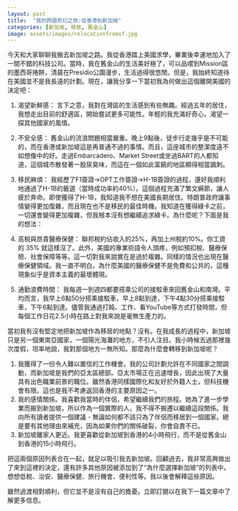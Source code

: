 ```yaml
---
layout: post
title:  "我的跨國奇幻之旅:從香港到新加坡"
categories: [新加坡, 移居, 舊金山]
image: assets/images/relocationfromsf.jpg
---
```


今天和大家聊聊我搬去新加坡之路。我從香港踏上美國求學，畢業後幸運地加入了一間不錯的科技公司。當時，我在舊金山的生活美好極了，可以品嚐到Mission區的墨西哥捲餅，清晨在Presidio公園漫步，生活過得很悠閒。但是，我始終知道待在美國並不是我長遠的計劃。現在，讓我分享一下當初我為何做出這個離開美國的決定吧：

1. 渴望新鮮感： 言下之意，我對在灣區的生活感到有些無趣。經過五年的居住，我想走出目前的舒適區，開始嘗試更多可能性。年輕的我充滿好奇心，渴望一探其他國家的風情。

2. 不安全感： 舊金山的流浪問題相當嚴重。晚上9點後，徒步行走幾乎是不可能的，而在香港或新加坡這是再普通不過的事情。而且，這座城市的整潔度遠不如想像中的好。走過Embarcadero、Market Street或坐過BART的人都知道，這個城市散發著一股尿臭味，而這在一個如此富饒的地區顯得相當諷刺。

3. 移民麻煩： 我經歷了F1簽證→OPT工作簽證→H-1B簽證的過程，還好我順利地通過了H-1B的籤選（當時成功率約40%）。這個過程充滿了繁文縟節，讓人疲於奔命。即使獲得了H-1B，我知道我不想在美國長期居住。特朗普政府讓事情變得更加復雜，而且現在也不是移民的最佳時機。我知道在獲得綠卡之前，一切還會變得更加複雜，但我根本沒有想繼續追求綠卡。為什麼呢？下面是我的想法：

4. 高稅與昂貴醫療保健： 聯邦稅約佔收入的25%，再加上州稅約10%。你工資的 35% 就這樣沒了。此外，美國的專業術語令人頭疼，例如預扣稅、醫療保險、社會保障等等。這一切對我來說實在是過於複雜。同樣的情況也出現在醫療保健領域。我一直不明白，為什麼美國的醫療保健不是免費和公共的，這種現象似乎是資本主義的最壞體現。

5. 通勤浪費時間： 我每週一到週四都要搭乘公司的接駁車來回舊金山和南灣。平均而言，我早上6點50分搭乘接駁車，早上8點到達，下午4點30分搭乘接駁車，下午6點到達。儘管我通過打盹、工作、看YouTube等方式打發時間，但每個工作日花2.5小時在路上對我來說是毫無生產力的。

當初我有沒有堅定地把新加坡作為移居的地點？沒有。在我成長的過程中，新加坡只是另一個東南亞國家，一個陽光海灘的地方，不引人注目。我小時候去過那裡幾次度假，坦率地說，我對那個地方一無所知。那麼為什麼會轉移到新加坡呢？

1. 我獲得了一份令人難以置信的工作機會。我的公司計劃允許在不同國家之間調動，而新加坡是我們的亞太區總部。亞太市場正在迅速增長，因此出現了大量具有出色職業前景的職位。雖然香港同樣國際化和友好於外籍人士，但科技機會有限。這也是我不考慮返回香港的主要原因之一。
2. 我的感情關係。我喜歡我當時的伴侶，希望繼續我們的旅程。她為了進一步學業而搬到新加坡，所以作為一個實際的人，我不得不搬遷以繼續這段關係。我向所有讀者提供一個建議 - 無論如何都不該只為了伴侶而移居到一個國家。總是要有其他理由來補充，因為如果你們的關係破裂，你會自責不已。
3. 新加坡離家人更近。我更喜歡從新加坡到香港的4小時飛行，而不是從舊金山到香港的15小時飛行。

把這兩個原因列表合在一起，就足以吸引我去新加坡。回顧過去，我非常高興做出了來到這裡的決定，還有許多其他原因被添加到了“為什麼選擇新加坡”的列表中。想想低稅、治安、醫療保健、旅行機會、便利性等。我以後會解釋這些原因。

雖然過渡相對順利，但它並不是沒有自己的擔憂。立即訂閱以在我下一篇文章中了解更多信息。